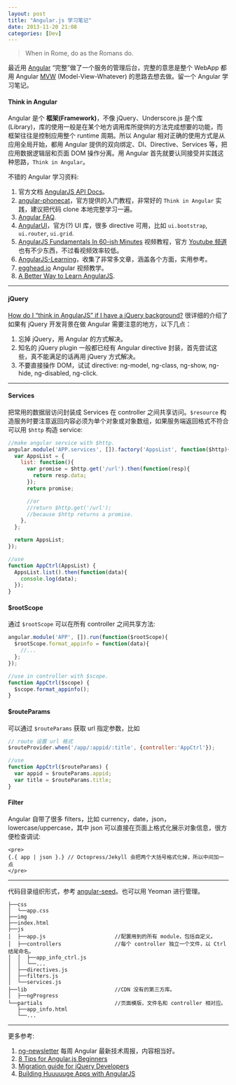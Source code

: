 ```yaml
---
layout: post
title: "Angular.js 学习笔记"
date: 2013-11-20 21:08
categories: [Dev]
---
```


> When in Rome, do as the Romans do.

最近用 [Angular][0] “完整”做了一个服务的管理后台，完整的意思是整个 WebApp 都用 Angular [MVW][16] (Model-View-Whatever) 的思路去想去做。留一个 Angular 学习笔记。

#### Think in Angular

Angular 是个 **框架(Framework)**，不像 jQuery、Underscore.js 是个库(Library)，库的使用一般是在某个地方调用库所提供的方法完成想要的功能，而框架往往是控制应用整个 runtime 周期。所以 Angular 相对正确的使用方式是从应用全局开始，都用 Angular 提供的双向绑定、DI、Directive、Services 等，把应用数据逻辑层和页面 DOM 操作分离。用 Angular 首先就要认同接受并实践这种思路，`Think in Angular`。

不错的 Angular 学习资料:

1. 官方文档 [AngularJS API Docs][1]。
1. [angular-phonecat][2]，官方提供的入门教程，非常好的 `Think in Angular` 实践，建议把代码 clone 本地完整学习一遍。
1. [Angular FAQ][3].
1. [AngularUI][4]，官方(?) UI 库，很多 directive 可用，比如 `ui.bootstrap`, `ui.router`, `ui.grid`.
1. [AngularJS Fundamentals In 60-ish Minutes][5] 视频教程，官方 [Youtube 频道][6] 也有不少东西，不过看视频效率较低。
1. [AngularJS-Learning][7]，收集了非常多文章，涵盖各个方面，实用参考。
1. [egghead.io][8] Angular 视频教学。
1. [A Better Way to Learn AngularJS][9].

----

#### jQuery

[How do I “think in AngularJS” if I have a jQuery background?][10] 很详细的介绍了如果有 jQuery 开发背景在做 Angular 需要注意的地方，以下几点：

1. 忘掉 jQuery，用 Angular 的方式解决。
1. 知名的 jQuery plugin 一般都已经有 Angular directive 封装，首先尝试这些，真不能满足的话再用 jQuery 方式解决。
1. 不要直接操作 DOM，试试 directive: ng-model, ng-class, ng-show, ng-hide, ng-disabled, ng-click.

----

#### Services

把常用的数据层访问封装成 Services 在 controller 之间共享访问。`$resource` 构造服务时要注意返回内容必须为单个对象或对象数组，如果服务端返回格式不符合可以用 `$http` 构造 service:

```js
//make angular service with $http.
angular.module('APP.services', []).factory('AppsList', function($http){
  var AppsList = {
    list: function(){
      var promise = $http.get('/url').then(function(resp){
        return resp.data;
      });
      return promise;

      //or
      //return $http.get('/url');
      //because $http returns a promise.
    },
  };

  return AppsList;
});

//use
function AppCtrl(AppsList) {
  AppsList.list().then(function(data){
    console.log(data);
  });
}
```

#### $rootScope

通过 `$rootScope` 可以在所有 controller 之间共享方法:

```js
angular.module('APP', []).run(function($rootScope){
  $rootScope.format_appinfo = function(data){
    //...
  };
});

//use in controller with $scope.
function AppCtrl($scope) {
  $scope.format_appinfo();
}
```

#### $routeParams

可以通过 `$routeParams` 获取 url 指定参数，比如

```js
// route 设置 url 格式
$routeProvider.when('/app/:appid/:title', {controller:'AppCtrl'});

//use
function AppCtrl($routeParams) {
  var appid = $routeParams.appid;
  var title = $routeParams.title;
}

```

#### Filter

Angular 自带了很多 filters，比如 currency，date，json，lowercase/uppercase，其中 json 可以直接在页面上格式化展示对象信息，很方便检查调试:

```
<pre>
{.{ app | json }.} // Octopress/Jekyll 会把两个大括号格式化掉，所以中间加一点
</pre>
```

----

代码目录组织形式，参考 [angular-seed][11]。也可以用 Yeoman 进行管理。

```
├──css
│  └──app.css
├──img
├──index.html
├──js
│  ├──app.js                      //配置用到的所有 module，包括自定义。
│  ├──controllers                 //每个 controller 独立一个文件，以 Ctrl 结尾命名。
│  │  ├──app_info_ctrl.js
│  │  └──...
│  ├──directives.js
│  ├──filters.js
│  └──services.js
├──lib                            //CDN 没有的第三方库。
│  ├──ngProgress
└──partials                       //页面模版，文件名和 controller 相对应。
   ├──app_info.html
   └──...
```

----

更多参考:

1. [ng-newsletter][15] 每周 Angular 最新技术周报，内容相当好。
1. [8 Tips for Angular.js Beginners][12]
1. [Migration guide for jQuery Developers][13]
1. [Building Huuuuuge Apps with AngularJS][14]

[0]:http://angularjs.org/
[1]:http://docs.angularjs.org/api/
[2]:https://github.com/angular/angular-phonecat
[3]:https://github.com/angular/angular.js/wiki/FAQ
[4]:http://angular-ui.github.io/
[5]:http://www.youtube.com/watch?v=i9MHigUZKEM
[6]:http://www.youtube.com/user/angularjs
[7]:https://github.com/jmcunningham/AngularJS-Learning
[8]:http://egghead.io/
[9]:http://www.thinkster.io/pick/51d287681e4b9c9098000013/a-better-way-to-learn-angularjs
[10]:http://stackoverflow.com/questions/14994391/how-do-i-think-in-angularjs-if-i-have-a-jquery-background
[11]:https://github.com/angular/angular-seed
[12]:http://vxtindia.com/blog/8-tips-for-angular-js-beginners/
[13]:http://amitgharat.wordpress.com/2013/06/22/migration-guide-for-jquery-developers/
[14]:http://briantford.com/blog/huuuuuge-angular-apps.html
[15]:http://www.ng-newsletter.com/
[16]:https://plus.google.com/+AngularJS/posts/aZNVhj355G2

